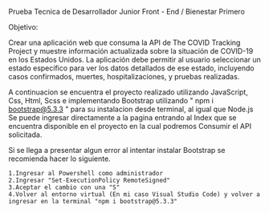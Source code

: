 Prueba Tecnica de Desarrollador Junior Front - End / Bienestar Primero


Objetivo:

Crear una aplicación web que consuma la API de The COVID Tracking Project y muestre
información actualizada sobre la situación de COVID-19 en los Estados Unidos. La
aplicación debe permitir al usuario seleccionar un estado específico para ver los datos
detallados de ese estado, incluyendo casos confirmados, muertes, hospitalizaciones, y
pruebas realizadas.

A continuacion se encuentra el proyecto realizado utilizando JavaScript, Css, Html, Scss e implementando Bootstrap utilizando " npm i bootstrap@5.3.3 " para su instalacion desde terminal, al igual que Node.js
Se puede ingresar directamente a la pagina entrando al Index que se encuentra disponible en el proyecto en la cual podremos Consumir el API solicitada.

Si se llega a presentar algun error al intentar instalar Bootstrap se recomienda hacer lo siguiente.
    
    1.Ingresar al Powershell como administrador
    2.Ingresar "Set-ExecutionPolicy RemoteSigned" 
    3.Aceptar el cambio con una "S"
    4.Volver al entorno virtual (En mi caso Visual Studio Code) y volver a ingresar en la terminal "npm i bootstrap@5.3.3"